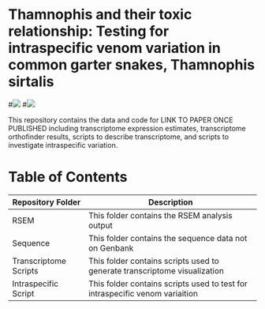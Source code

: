 # Thamnophis and their toxic relationship: Testing for intraspecific venom variation in common garter snakes, Thamnophis sirtalis

#[![](https://img.shields.io/badge/Citation-Toxicon-blue)](https://www.sciencedirect.com/science/article/abs/pii/S0041010123001216?via%3Dihub)
#[![](https://img.shields.io/badge/License-CC%20BY-blue)](https://creativecommons.org/licenses/by/4.0/)


This repository contains the data and code for LINK TO PAPER ONCE PUBLISHED including transcriptome expression estimates, transcriptome orthofinder results, scripts to describe transcriptome, and scripts to investigate intraspecific variation.

# Table of Contents

<center>

| Repository Folder | Description |
|-------------------|-------------|
| RSEM              | This folder contains the RSEM analysis output |
| Sequence          | This folder contains the sequence data not on Genbank |
| Transcriptome Scripts | This folder contains scripts used to generate transcriptome visualization |
| Intraspecific Script | This folder contains scripts used to test for intraspecific venom variaition |
</center>
